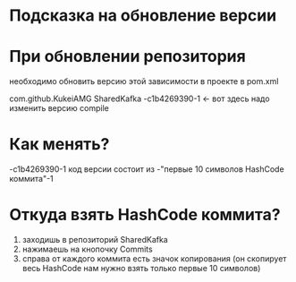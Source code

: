 # Подсказка на обновление версии 
# При обновлении репозитория 
необходимо обновить версию этой зависимости в проекте в pom.xml

<dependency>
    <groupId>com.github.KukeiAMG</groupId>
    <artifactId>SharedKafka</artifactId>
    <version>-c1b4269390-1</version> <- вот здесь надо изменить версию 
    <scope>compile</scope>
</dependency>

# Как менять?
<version>-c1b4269390-1</version>
код версии состоит из -"первые 10 символов HashCode коммита"-1

# Откуда взять HashCode коммита?
1) заходишь в репозиторий SharedKafka
2) нажимаешь на кнопочку Commits
3) справа от каждого коммита есть значок копирования (он скопирует весь HashCode нам нужно взять только первые 10 символов)
